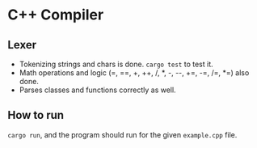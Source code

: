 # C++ Compiler

## Lexer
- Tokenizing strings and chars is done. `cargo test` to test it.
- Math operations and logic (=, ==, +, ++, /, *, -, --, +=, -=, /=, *=) also done.
- Parses classes and functions correctly as well.

## How to run
`cargo run`, and the program should run for the given `example.cpp` file.